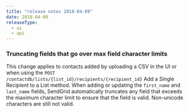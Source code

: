 ```yaml
---
title: "release notes 2018-04-09"
date: 2018-04-09
releaseType:
  - ui
  - api
---
```


###	Truncating fields that go over max field character limits

This change applies to contacts added by uploading a CSV in the UI or when using the <code>POST /contactdb/lists/{list_id}/recipients/{recipient_id}</code> Add a Single Recipient to a List method. When adding or updating the <code>first_name</code> and <code>last_name</code> fields, SendGrid automatically truncates any field that exceeds the maximum character limit to ensure that the field is valid. Non-unicode characters are still not valid.